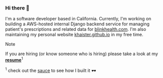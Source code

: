 ### Hi there 👋

I'm a software developer based in California. Currently, I'm working on building a AWS-hosted internal Django backend service for managing patient's prescriptions and related data for [blinkhealth.com](https://blinkhealth.com). I'm also maintaining my personal website [khaister.github.io](https://khaister.github.io) in my free time.

> [!note]
> If you are hiring (or know someone who is hiring) please take a look at my **[resume](https://github.com/khaister/khaister.github.io/raw/main/resume/khai_nguyen.pdf)**<sup>1</sup>
>
> <sup>1</sup> check out the [sauce](https://github.com/khaister/khaister.github.io/tree/main/resume) to see how I built it 🕶️
